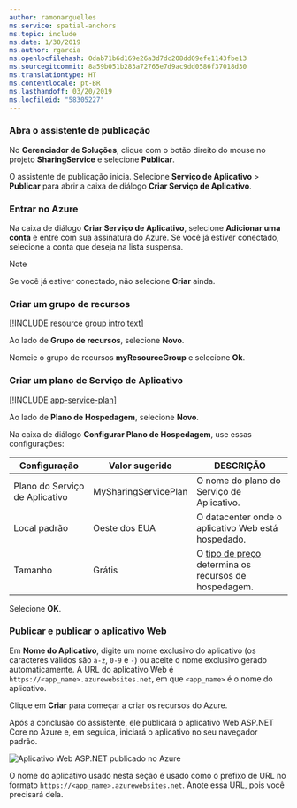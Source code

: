 ```yaml
---
author: ramonarguelles
ms.service: spatial-anchors
ms.topic: include
ms.date: 1/30/2019
ms.author: rgarcia
ms.openlocfilehash: 0dab71b6d169e26a3d7dc208dd09efe1143fbe13
ms.sourcegitcommit: 8a59b051b283a72765e7d9ac9dd0586f37018d30
ms.translationtype: HT
ms.contentlocale: pt-BR
ms.lasthandoff: 03/20/2019
ms.locfileid: "58305227"
---
```

### <a name="open-the-publish-wizard"></a>Abra o assistente de publicação

No **Gerenciador de Soluções**, clique com o botão direito do mouse no projeto **SharingService** e selecione **Publicar**.

O assistente de publicação inicia. Selecione **Serviço de Aplicativo** > **Publicar** para abrir a caixa de diálogo **Criar Serviço de Aplicativo**.

### <a name="sign-in-to-azure"></a>Entrar no Azure

Na caixa de diálogo **Criar Serviço de Aplicativo**, selecione **Adicionar uma conta** e entre com sua assinatura do Azure. Se você já estiver conectado, selecione a conta que deseja na lista suspensa.

> [!NOTE]
> Se você já estiver conectado, não selecione **Criar** ainda.
>

### <a name="create-a-resource-group"></a>Criar um grupo de recursos

[!INCLUDE [resource group intro text](resource-group.md)]

Ao lado de **Grupo de recursos**, selecione **Novo**.

Nomeie o grupo de recursos **myResourceGroup** e selecione **Ok**.

### <a name="create-an-app-service-plan"></a>Criar um plano de Serviço de Aplicativo

[!INCLUDE [app-service-plan](app-service-plan.md)]

Ao lado de **Plano de Hospedagem**, selecione **Novo**.

Na caixa de diálogo **Configurar Plano de Hospedagem**, use essas configurações:

| Configuração | Valor sugerido | DESCRIÇÃO |
|-|-|-|
|Plano do Serviço de Aplicativo| MySharingServicePlan | O nome do plano do Serviço de Aplicativo. |
| Local padrão | Oeste dos EUA | O datacenter onde o aplicativo Web está hospedado. |
| Tamanho | Grátis | O [tipo de preço](https://azure.microsoft.com/pricing/details/app-service/?ref=microsoft.com&utm_source=microsoft.com&utm_medium=docs&utm_campaign=visualstudio) determina os recursos de hospedagem. |

Selecione **OK**.

### <a name="create-and-publish-the-web-app"></a>Publicar e publicar o aplicativo Web

Em **Nome do Aplicativo**, digite um nome exclusivo do aplicativo (os caracteres válidos são `a-z`, `0-9` e `-`) ou aceite o nome exclusivo gerado automaticamente. A URL do aplicativo Web é `https://<app_name>.azurewebsites.net`, em que `<app_name>` é o nome do aplicativo.

Clique em **Criar** para começar a criar os recursos do Azure.

Após a conclusão do assistente, ele publicará o aplicativo Web ASP.NET Core no Azure e, em seguida, iniciará o aplicativo no seu navegador padrão.

![Aplicativo Web ASP.NET publicado no Azure](./media/spatial-anchors-azure/web-app-running-live.png)

O nome do aplicativo usado nesta seção é usado como o prefixo de URL no formato `https://<app_name>.azurewebsites.net`. Anote essa URL, pois você precisará dela.
